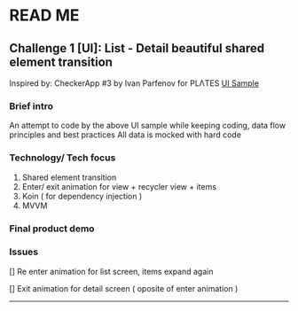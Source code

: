 # READ ME

## Challenge 1 [UI]: List - Detail beautiful shared element transition

Inspired by: CheckerApp #3 by Ivan Parfenov for PLΛTES
[UI Sample](https://medium.muz.li/ui-interactions-of-the-week-116-40eba84eb736)

### Brief intro

An attempt to code by the above UI sample while keeping coding, data flow principles and best practices
All data is mocked with hard code

### Technology/ Tech focus

1. Shared element transition
2. Enter/ exit animation for view + recycler view + items
3. Koin ( for dependency injection )
4. MVVM

### Final product demo



### Issues
[] Re enter animation for list screen, items expand again

[] Exit animation for detail screen ( oposite of enter animation )

---

